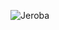 ![Jeroba](https://media.discordapp.net/attachments/742852593084268697/1100304520459849849/babda2d295cabd3bb71ac65f6e84fb2c.gif)
